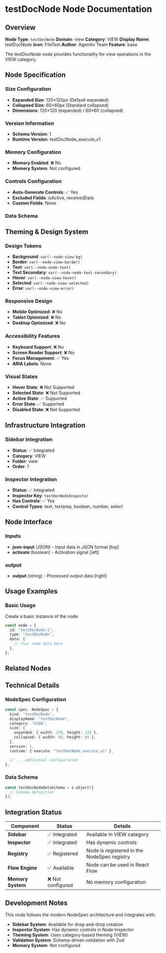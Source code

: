 # testDocNode Node Documentation

## Overview

**Node Type**: `testDocNode`
**Domain**: view
**Category**: VIEW
**Display Name**: testDocNode
**Icon**: FileText
**Author**: Agenitix Team
**Feature**: base

The testDocNode node provides functionality for view operations in the VIEW category.

## Node Specification

### Size Configuration

- **Expanded Size**: 120×120px (Default expanded)
- **Collapsed Size**: 60×60px (Standard collapsed)
- **Dimensions**: 120×120 (expanded) / 60×60 (collapsed)

### Version Information

- **Schema Version**: 1
- **Runtime Version**: testDocNode_execute_v1

### Memory Configuration

- **Memory Enabled**: ❌ No
- **Memory System**: Not configured

### Controls Configuration

- **Auto-Generate Controls**: ✅ Yes
- **Excluded Fields**: isActive, receivedData
- **Custom Fields**: None

### Data Schema

## Theming & Design System

### Design Tokens

- **Background**: `var(--node-view-bg)`
- **Border**: `var(--node-view-border)`
- **Text**: `var(--node-node-text)`
- **Text Secondary**: `var(--node-node-text-secondary)`
- **Hover**: `var(--node-view-hover)`
- **Selected**: `var(--node-view-selected)`
- **Error**: `var(--node-view-error)`

### Responsive Design

- **Mobile Optimized**: ❌ No
- **Tablet Optimized**: ❌ No
- **Desktop Optimized**: ❌ No

### Accessibility Features

- **Keyboard Support**: ❌ No
- **Screen Reader Support**: ❌ No
- **Focus Management**: ✅ Yes
- **ARIA Labels**: None

### Visual States

- **Hover State**: ❌ Not Supported
- **Selected State**: ❌ Not Supported
- **Active State**: ✅ Supported
- **Error State**: ✅ Supported
- **Disabled State**: ❌ Not Supported

## Infrastructure Integration

### Sidebar Integration

- **Status**: ✅ Integrated
- **Category**: VIEW
- **Folder**: view
- **Order**: 1

### Inspector Integration

- **Status**: ✅ Integrated
- **Inspector Key**: `testDocNodeInspector`
- **Has Controls**: ✅ Yes
- **Control Types**: text, textarea, boolean, number, select

## Node Interface

### Inputs

- **json-input** (JSON) - Input data in JSON format [top]
- **activate** (boolean) - Activation signal [left]

### output

- **output** (string) - Processed output data [right]

## Usage Examples

### Basic Usage

Create a basic instance of the node

```typescript
const node = {
  id: "testDocNode-1",
  type: "testDocNode",
  data: {
    // Your node data here
  },
};
```

## Related Nodes

## Technical Details

### NodeSpec Configuration

```typescript
const spec: NodeSpec = {
  kind: "testDocNode",
  displayName: "testDocNode",
  category: "VIEW",
  size: {
    expanded: { width: 120, height: 120 },
    collapsed: { width: 60, height: 60 },
  },
  version: 1,
  runtime: { execute: "testDocNode_execute_v1" },

  // ... additional configuration
};
```

### Data Schema

```typescript
const testDocNodeDataSchema = z.object({
  // Schema definition
});
```

## Integration Status

| Component         | Status            | Details                                     |
| ----------------- | ----------------- | ------------------------------------------- |
| **Sidebar**       | ✅ Integrated     | Available in VIEW category                  |
| **Inspector**     | ✅ Integrated     | Has dynamic controls                        |
| **Registry**      | ✅ Registered     | Node is registered in the NodeSpec registry |
| **Flow Engine**   | ✅ Available      | Node can be used in React Flow              |
| **Memory System** | ❌ Not configured | No memory configuration                     |

## Development Notes

This node follows the modern NodeSpec architecture and integrates with:

- **Sidebar System**: Available for drag-and-drop creation
- **Inspector System**: Has dynamic controls in Node Inspector
- **Theming System**: Uses category-based theming (VIEW)
- **Validation System**: Schema-driven validation with Zod
- **Memory System**: Not configured
